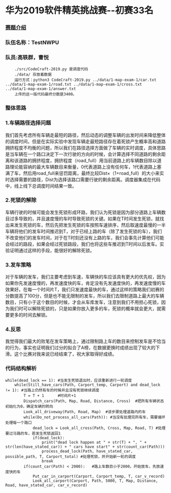 # 华为2019软件精英挑战赛--初赛33名
### <a href = "https://codecraft.huawei.com/Generaldetail">赛题介绍</a>
### 队伍名称：TestNWPU
### 队员:高轶群，曹悦
        ./src/CodeCraft-2019.py 是调度代码
        ./data/ 存放着数据
        运行方式：python3 CodeCraft-2019.py ../data/1-map-exam-1/car.txt ../data/1-map-exam-1/road.txt ../data/1-map-exam-1/cross.txt ../data/1-map-exam-1/answer.txt
        上传的这一版代码最终分数是3400。
### 整体思路
### 1.车辆路径选择问题

我们首先考虑所有车辆走最短的路径，然后动态的调整车辆的出发时间来降低整体的调度时间，但是在实际实验中发现车辆走最短路径存在着死锁产生概率高和道路拥挤程度不均衡的问题，所以我们在路径选择方面做了车辆的实时调度，具体思路是当车辆在一个路口决定下一次行驶的方向的时候，会计算选择不同道路的剩余距离和该道路的拥挤程度，拥挤程度（road_full）用当前道路上的车辆数目除以道路理论能容纳的最大车辆数目来衡量，0代表道路上没有任何车，1代表道路上塞满了车，然后用road_full来惩罚距离，最终比较Dist×（1+road_full）的大小来实时选择需要的路径，Dist为选择该路口需要行驶的剩余距离。调度器集成在代码中，线上线下总调度时间结果一致。  

### 2.死锁的解除

车辆行驶的时候可能会发生死锁形成环路，我们认为死锁是因为部分道路上车辆数目过多导致的，并且速度慢的车时导致死锁的关键。如果在T时间发生死锁，就找出来发生死锁的车，然后先把发生死锁的车按照车速排序，然后取速度最慢的一半车辆将他们的发车时间推迟到T，对于已经上路的车（除了发生死锁的车），我们不改变他们的发车时间，对于在T时刻还没有上路的车，我们会事先计算他们可能会经过的路段，如果会经过死锁路段，我们也将这些车推迟到T时间以后发车。实验证明通过这样的手段，能很好的解除死锁。  

### 3.发车策略

对于车辆的发车，我们主要考虑到车速，车辆快的车应该具有更大的优先权，因为如果你先发速度慢的，再发速度快的车，肯定没有先发速度快的，再发速度慢的车效果好。在每一个时间片T，我们只发速度最快的车，通过这样的策略我们初赛的分数提高了100分，但是也不能无限制的发车，所以我们去限制道路上最大的车辆数目，只有小于这个数目的时候，才会从车库发车，注意到我们不用担心死锁，因为我们时可以解除死锁的，只是如果你放入更多的车，死锁的概率就会更大，就需要更多的时间去解锁。

### 4.反思

我觉得我们最大的败笔在发车策略上，通过限制路上车的数目来控制发车是不恰当的行为，事实也证明我们过分的拟合了A榜，在数据更换时成绩出现了较大的下滑。这个比赛对我来说已经结束了，祝大家取得好成绩。  

### 代码结构解析
    while(dead_lock == 1): #当发生死锁退出时，应该重新进行一轮调度
        while(Still_have_cars(Path, Carport_temp, Carport) and dead_lock != 1): #当路上仍然有车的时候并且没有死锁继续调度
            T = T + 1      #时间片+1
            Dispatch_cars(Path, Map, Road, Distance, Cross)  #把所有车辆状态初始化为0，确定车辆的转向
            Look_all_driveway(Path, Road, Map)  #该步骤处理道路内的车
            while(Do_not_process_all_cars(Path)): #当没有处理完所有车，需要循环处理每一个路口
                dead_lock = Look_all_cross(Path, Cross, Map, Road, T) #处理要过马路的车，若发生死锁返回1
                if(dead_lock):
                    print("dead lock happen at " + str(T) + ", " + str(len(have_stated_car)) + " cars have start" + str(count_car(Path)))
                    process_dead_lock(Path, have_stated_car, possible_path, T, Carport_total) #处理死锁，并开始新一轮的调度
                    break
            if(count_car(Path) < 2000):   #路上车数目小于2000，开始放车，先放速度快的车
                Put_car_in_carport(Carport, Carport_temp, T, car_v_record)
                Look_all_carport(Carport, Path, 5000, T, Map, Distance, Road, have_stated_car, car_v_record)

